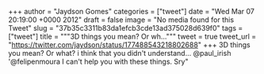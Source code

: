 
+++
author = "Jaydson Gomes"
categories = ["tweet"]
date = "Wed Mar 07 20:19:00 +0000 2012"
draft = false
image = "No media found for this Tweet"
slug = "37b35c3311b83da1efcb3cde13ad375028d639f0"
tags = ["tweet"]
title = """3D things you mean? Or wh..."""
tweet = true
tweet_url = "https://twitter.com/jaydson/status/177488543218802688"
+++
3D things you mean? Or what? i think that you didn't understand... @paul_irish '@felipenmoura I can't help you with these things. Sry"

